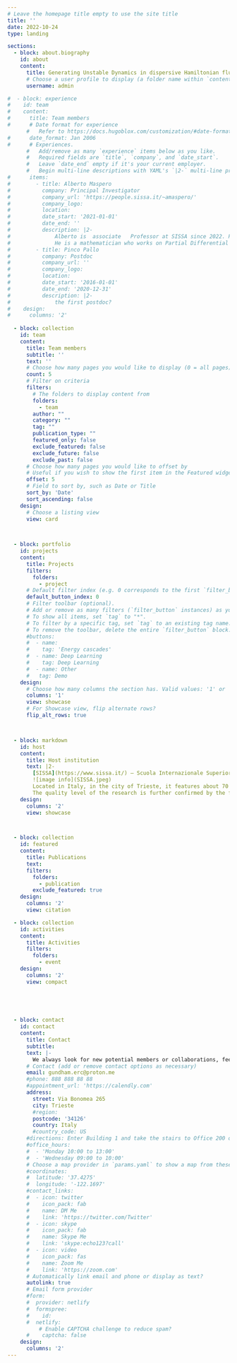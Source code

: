 ```yaml
---
# Leave the homepage title empty to use the site title
title: ''
date: 2022-10-24
type: landing

sections:
  - block: about.biography
    id: about
    content:
      title: Generating Unstable Dynamics in dispersive Hamiltonian fluids
      # Choose a user profile to display (a folder name within `content/authors/`)
      username: admin

#  - block: experience
#    id: team
#    content:
#      title: Team members
#      # Date format for experience
      #   Refer to https://docs.hugoblox.com/customization/#date-format
#      date_format: Jan 2006
#      # Experiences.
      #   Add/remove as many `experience` items below as you like.
      #   Required fields are `title`, `company`, and `date_start`.
      #   Leave `date_end` empty if it's your current employer.
      #   Begin multi-line descriptions with YAML's `|2-` multi-line prefix.
#      items:
#        - title: Alberto Maspero
#          company: Principal Investigator
#          company_url: 'https://people.sissa.it/~amaspero/'
#          company_logo: 
#          location: 
#          date_start: '2021-01-01'
#          date_end: ''
#          description: |2-
#              Alberto is  associate   Professor at SISSA since 2022. Previously, he has been assistant Professor at SISSA. He got a PhD in Mathematics  in 2014, in cotutelle between the University of Zurich and University of Milan.
#              He is a mathematician who works on Partial Differential Equations (PDEs). 
#        - title: Pinco Pallo
#          company: Postdoc
#          company_url: ''
#          company_logo:
#          location: 
#          date_start: '2016-01-01'
#          date_end: '2020-12-31'
#          description: |2-
#              the first postdoc?
#    design:
#      columns: '2'
  
  - block: collection
    id: team
    content:
      title: Team members
      subtitle: ''
      text: ''
      # Choose how many pages you would like to display (0 = all pages)
      count: 5
      # Filter on criteria
      filters:
        # The folders to display content from
        folders:
          - team
        author: ""
        category: ""
        tag: ""
        publication_type: ""
        featured_only: false
        exclude_featured: false
        exclude_future: false
        exclude_past: false
      # Choose how many pages you would like to offset by
      # Useful if you wish to show the first item in the Featured widget
      offset: 5
      # Field to sort by, such as Date or Title
      sort_by: 'Date'
      sort_ascending: false
    design:
      # Choose a listing view
      view: card
      


  - block: portfolio
    id: projects
    content:
      title: Projects
      filters:
        folders:
          - project
      # Default filter index (e.g. 0 corresponds to the first `filter_button` instance below).
      default_button_index: 0
      # Filter toolbar (optional).
      # Add or remove as many filters (`filter_button` instances) as you like.
      # To show all items, set `tag` to "*".
      # To filter by a specific tag, set `tag` to an existing tag name.
      # To remove the toolbar, delete the entire `filter_button` block.
      #buttons:
      #  - name: 
      #    tag: 'Energy cascades'
      #  - name: Deep Learning
      #    tag: Deep Learning
      #  - name: Other
      #   tag: Demo
    design:
      # Choose how many columns the section has. Valid values: '1' or '2'.
      columns: '1'
      view: showcase
      # For Showcase view, flip alternate rows?
      flip_alt_rows: true



  - block: markdown
    id: host
    content:
      title: Host institution
      text: |2-
        [SISSA](https://www.sissa.it/) – Scuola Internazionale Superiore di Studi Avanzati – was founded in 1978 and is a scientific center of excellence within the national and international academic scene.
        ![image info](SISSA.jpeg)
        Located in Italy, in the city of Trieste, it features about 70 professors, 130 researchers, 300 PhD students. The School is surrounded by a 25 acre park, and offers a stunning view of the Gulf of Trieste.
        The quality level of the research is further confirmed by the fact that within the competitive field of European funding schemes SISSA holds the top position among Italian scientific institutes in terms of research grants obtained in relation to the number of researchers and professors. 
    design:
      columns: '2'
      view: showcase



  - block: collection
    id: featured
    content:
      title: Publications
      text: 
      filters:
        folders:
          - publication
        exclude_featured: true
    design:
      columns: '2'
      view: citation

  - block: collection
    id: activities
    content:
      title: Activities
      filters:
        folders:
          - event
    design:
      columns: '2'
      view: compact

  
  


  - block: contact
    id: contact
    content:
      title: Contact
      subtitle:
      text: |-
        We always look for new potential members or collaborations, feel free to contact us
      # Contact (add or remove contact options as necessary)
      email: gundham.erc@proton.me
      #phone: 888 888 88 88
      #appointment_url: 'https://calendly.com'
      address:
        street: Via Bonomea 265
        city: Trieste
        #region: 
        postcode: '34126'
        country: Italy
        #country_code: US
      #directions: Enter Building 1 and take the stairs to Office 200 on Floor 2
      #office_hours:
      #  - 'Monday 10:00 to 13:00'
      #  - 'Wednesday 09:00 to 10:00'
      # Choose a map provider in `params.yaml` to show a map from these coordinates
      #coordinates:
      #  latitude: '37.4275'
      #  longitude: '-122.1697'  
      #contact_links:
      #  - icon: twitter
      #    icon_pack: fab
      #    name: DM Me
      #    link: 'https://twitter.com/Twitter'
      #  - icon: skype
      #    icon_pack: fab
      #    name: Skype Me
      #    link: 'skype:echo123?call'
      #  - icon: video
      #    icon_pack: fas
      #    name: Zoom Me
      #    link: 'https://zoom.com'
      # Automatically link email and phone or display as text?
      autolink: true
      # Email form provider
      #form:
      #  provider: netlify
      #  formspree:
      #    id:
      #  netlify:
          # Enable CAPTCHA challenge to reduce spam?
      #    captcha: false
    design:
      columns: '2'
---
```



[def]: https://assets.digitalocean.com/articles/alligator/boo.svg